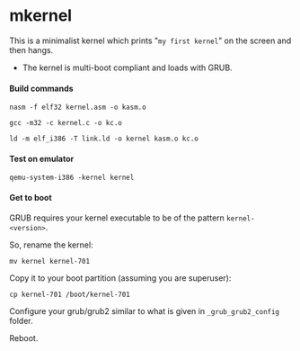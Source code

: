 mkernel
=======

This is a minimalist kernel which prints "`my first kernel`" on the screen and then hangs.

* The kernel is multi-boot compliant and loads with GRUB.


#### Build commands ####
```
nasm -f elf32 kernel.asm -o kasm.o
```
```
gcc -m32 -c kernel.c -o kc.o
```
```
ld -m elf_i386 -T link.ld -o kernel kasm.o kc.o
```

#### Test on emulator ####
```
qemu-system-i386 -kernel kernel
```

#### Get to boot ####
GRUB requires your kernel executable to be of the pattern `kernel-<version>`.

So, rename the kernel:

```
mv kernel kernel-701
```

Copy it to your boot partition (assuming you are superuser):

```
cp kernel-701 /boot/kernel-701
```

Configure your grub/grub2 similar to what is given in `_grub_grub2_config` folder.

Reboot.

